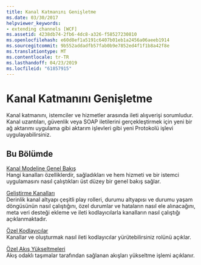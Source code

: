 ```yaml
---
title: Kanal Katmanını Genişletme
ms.date: 03/30/2017
helpviewer_keywords:
- extending channels [WCF]
ms.assetid: 4238db74-2fb6-4dc8-a326-f58527230810
ms.openlocfilehash: e60d8ef1a5191c6407b01eb1a2456a06aeeb1914
ms.sourcegitcommit: 9b552addadfb57fab0b9e7852ed4f1f1b8a42f8e
ms.translationtype: MT
ms.contentlocale: tr-TR
ms.lasthandoff: 04/23/2019
ms.locfileid: "61857915"
---
```

# <a name="extending-the-channel-layer"></a>Kanal Katmanını Genişletme
Kanal katmanını, istemciler ve hizmetler arasında ileti alışverişi sorumludur. Kanal uzantıları, güvenlik veya SOAP iletilerini gerçekleştirmek için yeni bir ağ aktarımı uygulama gibi aktarım işlevleri gibi yeni Protokolü işlevi uygulayabilirsiniz.  
  
## <a name="in-this-section"></a>Bu Bölümde  
 [Kanal Modeline Genel Bakış](../../../../docs/framework/wcf/extending/channel-model-overview.md)  
 Hangi kanalları özelliklerdir, sağladıkları ve hem hizmeti ve bir istemci uygulamasını nasıl çalıştıkları üst düzey bir genel bakış sağlar.  
  
 [Geliştirme Kanalları](../../../../docs/framework/wcf/extending/developing-channels.md)  
 Derinlik kanal altyapı çeşitli play rolleri, durumu altyapısı ve durumu yaşam döngüsünün nasıl çalıştığını, özel durumlar ve hataların nasıl ele alınacağını, meta veri desteği ekleme ve ileti kodlayıcılarla kanalların nasıl çalıştığı açıklanmaktadır.  
  
 [Özel Kodlayıcılar](../../../../docs/framework/wcf/extending/custom-encoders.md)  
 Kanallar ve oluşturmak nasıl ileti kodlayıcılar yürütebilirsiniz rolünü açıklar.  
  
 [Özel Akış Yükseltmeleri](../../../../docs/framework/wcf/extending/custom-stream-upgrades.md)  
 Akış odaklı taşımalar tarafından sağlanan akışları yükseltme işlemi açıklanır.
